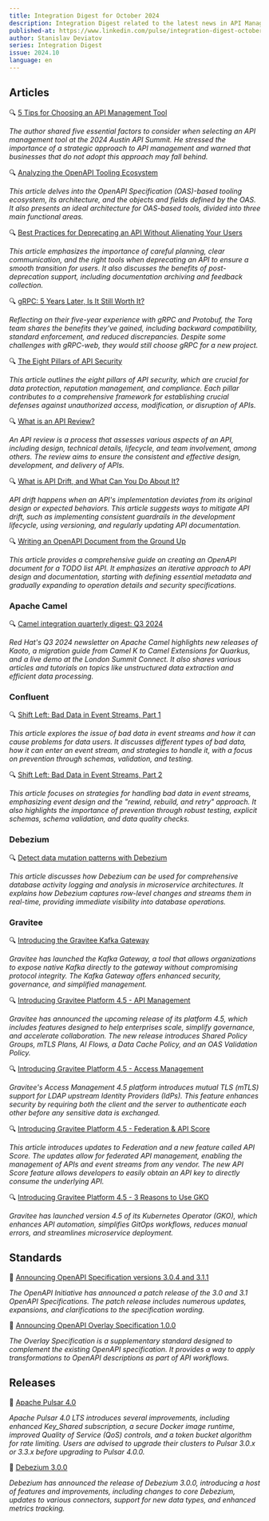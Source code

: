 ```yaml
---
title: Integration Digest for October 2024
description: Integration Digest related to the latest news in API Management, iPaaS, ESB, Integration frameworks, message brokers, etc.
published-at: https://www.linkedin.com/pulse/integration-digest-october-2024-stanislav-deviatov-hqxtf
author: Stanislav Deviatov
series: Integration Digest
issue: 2024.10
language: en
---
```


## Articles

🔍 [5 Tips for Choosing an API Management Tool](https://nordicapis.com/5-tips-for-choosing-an-api-management-tool/)

_The author shared five essential factors to consider when selecting an API management tool at the 2024 Austin API Summit. He stressed the importance of a strategic approach to API management and warned that businesses that do not adopt this approach may fall behind._

🔍 [Analyzing the OpenAPI Tooling Ecosystem](https://modern-json-schema.com/analyzing-the-openapi-tooling-ecosystem)

_This article delves into the OpenAPI Specification (OAS)-based tooling ecosystem, its architecture, and the objects and fields defined by the OAS. It also presents an ideal architecture for OAS-based tools, divided into three main functional areas._

🔍 [Best Practices for Deprecating an API Without Alienating Your Users](https://blog.treblle.com/best-practices-deprecating-api/)

_This article emphasizes the importance of careful planning, clear communication, and the right tools when deprecating an API to ensure a smooth transition for users. It also discusses the benefits of post-deprecation support, including documentation archiving and feedback collection._

🔍 [gRPC: 5 Years Later, Is It Still Worth It?](https://kostyay.com/grpc-5-years-later-is-it-still-worth-it-b181a3b2b73b)

_Reflecting on their five-year experience with gRPC and Protobuf, the Torq team shares the benefits they've gained, including backward compatibility, standard enforcement, and reduced discrepancies. Despite some challenges with gRPC-web, they would still choose gRPC for a new project._

🔍 [The Eight Pillars of API Security](https://nordicapis.com/the-eight-pillars-of-api-security/)

_This article outlines the eight pillars of API security, which are crucial for data protection, reputation management, and compliance. Each pillar contributes to a comprehensive framework for establishing crucial defenses against unauthorized access, modification, or disruption of APIs._

🔍 [What is an API Review?](https://apievangelist.com/2024/10/11/what-is-an-api-review/)

_An API review is a process that assesses various aspects of an API, including design, technical details, lifecycle, and team involvement, among others. The review aims to ensure the consistent and effective design, development, and delivery of APIs._

🔍 [What is API Drift, and What Can You Do About It?](https://nordicapis.com/what-is-api-drift-and-what-can-you-do-about-it/)

_API drift happens when an API's implementation deviates from its original design or expected behaviors. This article suggests ways to mitigate API drift, such as implementing consistent guardrails in the development lifecycle, using versioning, and regularly updating API documentation._

🔍 [Writing an OpenAPI Document from the Ground Up](https://bump.sh/blog/openapi-from-ground-up)

_This article provides a comprehensive guide on creating an OpenAPI document for a TODO list API. It emphasizes an iterative approach to API design and documentation, starting with defining essential metadata and gradually expanding to operation details and security specifications._

### Apache Camel

🔍 [Camel integration quarterly digest: Q3 2024](https://developers.redhat.com/blog/2024/10/16/camel-integration-quarterly-digest-q3-2024)

_Red Hat's Q3 2024 newsletter on Apache Camel highlights new releases of Kaoto, a migration guide from Camel K to Camel Extensions for Quarkus, and a live demo at the London Summit Connect. It also shares various articles and tutorials on topics like unstructured data extraction and efficient data processing._

### Confluent

🔍 [Shift Left: Bad Data in Event Streams, Part 1](https://www.confluent.io/blog/shift-left-bad-data-in-event-streams-part-1/)

_This article explores the issue of bad data in event streams and how it can cause problems for data users. It discusses different types of bad data, how it can enter an event stream, and strategies to handle it, with a focus on prevention through schemas, validation, and testing._

🔍 [Shift Left: Bad Data in Event Streams, Part 2](https://www.confluent.io/blog/shift-left-bad-data-in-event-streams-part-2/)

_This article focuses on strategies for handling bad data in event streams, emphasizing event design and the "rewind, rebuild, and retry" approach. It also highlights the importance of prevention through robust testing, explicit schemas, schema validation, and data quality checks._

### Debezium

🔍 [Detect data mutation patterns with Debezium](https://debezium.io/blog/2024/10/14/Detect-data-mutation-patterns-with-Debezium/)

_This article discusses how Debezium can be used for comprehensive database activity logging and analysis in microservice architectures. It explains how Debezium captures row-level changes and streams them in real-time, providing immediate visibility into database operations._

### Gravitee

🔍 [Introducing the Gravitee Kafka Gateway](https://www.gravitee.io/blog/introducing-the-gravitee-kafka-gateway)

_Gravitee has launched the Kafka Gateway, a tool that allows organizations to expose native Kafka directly to the gateway without compromising protocol integrity. The Kafka Gateway offers enhanced security, governance, and simplified management._

🔍 [Introducing Gravitee Platform 4.5 - API Management](https://www.gravitee.io/blog/introducing-gravitee-platform-4.5-apim)

_Gravitee has announced the upcoming release of its platform 4.5, which includes features designed to help enterprises scale, simplify governance, and accelerate collaboration. The new release introduces Shared Policy Groups, mTLS Plans, AI Flows, a Data Cache Policy, and an OAS Validation Policy._

🔍 [Introducing Gravitee Platform 4.5 - Access Management](https://www.gravitee.io/blog/introducing-gravitee-platform-4.5-access-management)

_Gravitee's Access Management 4.5 platform introduces mutual TLS (mTLS) support for LDAP upstream Identity Providers (IdPs). This feature enhances security by requiring both the client and the server to authenticate each other before any sensitive data is exchanged._

🔍 [Introducing Gravitee Platform 4.5 - Federation & API Score](https://www.gravitee.io/blog/introducing-gravitee-platform-4.5-federation-and-api-score)

_This article introduces updates to Federation and a new feature called API Score. The updates allow for federated API management, enabling the management of APIs and event streams from any vendor. The new API Score feature allows developers to easily obtain an API key to directly consume the underlying API._

🔍 [Introducing Gravitee Platform 4.5 - 3 Reasons to Use GKO](https://www.gravitee.io/blog/introducing-gravitee-platform-4.5-3-reasons-to-use-gko)

_Gravitee has launched version 4.5 of its Kubernetes Operator (GKO), which enhances API automation, simplifies GitOps workflows, reduces manual errors, and streamlines microservice deployment._

## Standards

🔗 [Announcing OpenAPI Specification versions 3.0.4 and 3.1.1](https://www.openapis.org/blog/2024/10/25/announcing-openapi-specification-patch-releases)

_The OpenAPI Initiative has announced a patch release of the 3.0 and 3.1 OpenAPI Specifications. The patch release includes numerous updates, expansions, and clarifications to the specification wording._

🔗 [Announcing OpenAPI Overlay Specification 1.0.0](https://www.openapis.org/blog/2024/10/22/announcing-overlay-specification)

_The Overlay Specification is a supplementary standard designed to complement the existing OpenAPI specification. It provides a way to apply transformations to OpenAPI descriptions as part of API workflows._

## Releases

🚀 [Apache Pulsar 4.0](https://pulsar.apache.org/blog/2024/10/24/announcing-apache-pulsar-4-0/)

_Apache Pulsar 4.0 LTS introduces several improvements, including enhanced Key_Shared subscription, a secure Docker image runtime, improved Quality of Service (QoS) controls, and a token bucket algorithm for rate limiting. Users are advised to upgrade their clusters to Pulsar 3.0.x or 3.3.x before upgrading to Pulsar 4.0.0._

🚀 [Debezium 3.0.0](https://debezium.io/blog/2024/10/02/debezium-3-0-final-released/)

_Debezium has announced the release of Debezium 3.0.0, introducing a host of features and improvements, including changes to core Debezium, updates to various connectors, support for new data types, and enhanced metrics tracking._